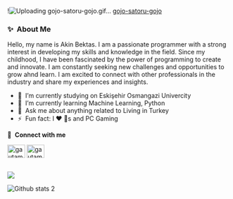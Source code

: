 !![Uploading gojo-satoru-gojo.gif…]()
[gojo-satoru-gojo](https://github.com/user-attachments/assets/86d3fcac-d3e7-41eb-9917-1411ed30a980)

### ✨&nbsp; About Me
Hello, my name is Akin Bektas. I am a passionate programmer with a strong interest in developing my skills and knowledge in the field. Since my childhood, I have been fascinated by the power of programming to create and innovate. I am constantly seeking new challenges and opportunities to grow ahnd learn. I am excited to connect with other professionals in the industry and share my experiences and insights.

- 🔭 &nbsp;I’m currently studying on Eskişehir Osmangazi Univercity
- 🌱 &nbsp;I’m currently learning Machine Learning, Python
- 💬 &nbsp;Ask me about anything related to Living in Turkey
- ⚡ &nbsp;Fun fact: I ❤️ 🐶s and PC Gaming 


 🔗 &nbsp;**Connect with me**
<p align="left">
<a href="https://linkedin.com/in/akin-bektas" target="blank"><img align="center" src="https://raw.githubusercontent.com/rahuldkjain/github-profile-readme-generator/master/src/images/icons/Social/linked-in-alt.svg" alt="gautamkrishnar" height="30" width="40" /></a>
<a href="https://instagram.com/aknbkts_" target="blank"><img align="center" src="https://raw.githubusercontent.com/rahuldkjain/github-profile-readme-generator/master/src/images/icons/Social/instagram.svg" alt="gautamkrishnar" height="30" width="40" /></a>

<br> ![](https://github-readme-streak-stats.herokuapp.com/?user=AkinnBektas&theme=great-gatsby&hide_border=false)<br/>

![Github stats 2](https://github-readme-stats.vercel.app/api?username=AkinnBektas&show_icons=true&theme=radical)
